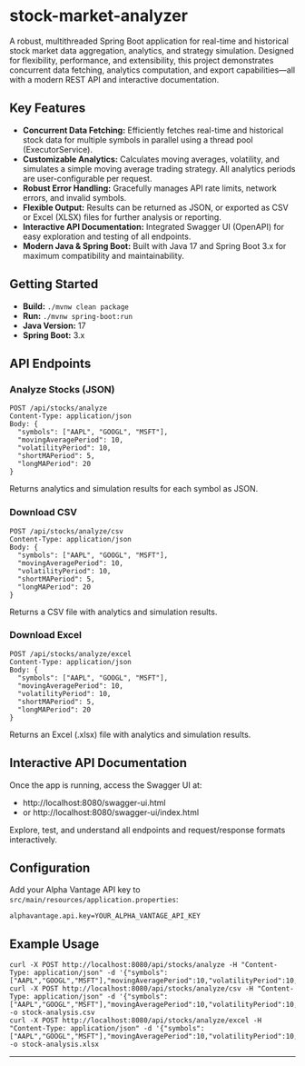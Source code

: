 # stock-market-analyzer

A robust, multithreaded Spring Boot application for real-time and historical stock market data aggregation, analytics, and strategy simulation. Designed for flexibility, performance, and extensibility, this project demonstrates concurrent data fetching, analytics computation, and export capabilities—all with a modern REST API and interactive documentation.

## Key Features
- **Concurrent Data Fetching:** Efficiently fetches real-time and historical stock data for multiple symbols in parallel using a thread pool (ExecutorService).
- **Customizable Analytics:** Calculates moving averages, volatility, and simulates a simple moving average trading strategy. All analytics periods are user-configurable per request.
- **Robust Error Handling:** Gracefully manages API rate limits, network errors, and invalid symbols.
- **Flexible Output:** Results can be returned as JSON, or exported as CSV or Excel (XLSX) files for further analysis or reporting.
- **Interactive API Documentation:** Integrated Swagger UI (OpenAPI) for easy exploration and testing of all endpoints.
- **Modern Java & Spring Boot:** Built with Java 17 and Spring Boot 3.x for maximum compatibility and maintainability.

## Getting Started

- **Build:** `./mvnw clean package`
- **Run:** `./mvnw spring-boot:run`
- **Java Version:** 17
- **Spring Boot:** 3.x

## API Endpoints

### Analyze Stocks (JSON)
```
POST /api/stocks/analyze
Content-Type: application/json
Body: {
  "symbols": ["AAPL", "GOOGL", "MSFT"],
  "movingAveragePeriod": 10,
  "volatilityPeriod": 10,
  "shortMAPeriod": 5,
  "longMAPeriod": 20
}
```
Returns analytics and simulation results for each symbol as JSON.

### Download CSV
```
POST /api/stocks/analyze/csv
Content-Type: application/json
Body: {
  "symbols": ["AAPL", "GOOGL", "MSFT"],
  "movingAveragePeriod": 10,
  "volatilityPeriod": 10,
  "shortMAPeriod": 5,
  "longMAPeriod": 20
}
```
Returns a CSV file with analytics and simulation results.

### Download Excel
```
POST /api/stocks/analyze/excel
Content-Type: application/json
Body: {
  "symbols": ["AAPL", "GOOGL", "MSFT"],
  "movingAveragePeriod": 10,
  "volatilityPeriod": 10,
  "shortMAPeriod": 5,
  "longMAPeriod": 20
}
```
Returns an Excel (.xlsx) file with analytics and simulation results.

## Interactive API Documentation

Once the app is running, access the Swagger UI at:
- http://localhost:8080/swagger-ui.html
- or http://localhost:8080/swagger-ui/index.html

Explore, test, and understand all endpoints and request/response formats interactively.

## Configuration
Add your Alpha Vantage API key to `src/main/resources/application.properties`:
```
alphavantage.api.key=YOUR_ALPHA_VANTAGE_API_KEY
```

## Example Usage
```
curl -X POST http://localhost:8080/api/stocks/analyze -H "Content-Type: application/json" -d '{"symbols":["AAPL","GOOGL","MSFT"],"movingAveragePeriod":10,"volatilityPeriod":10,"shortMAPeriod":5,"longMAPeriod":20}'
curl -X POST http://localhost:8080/api/stocks/analyze/csv -H "Content-Type: application/json" -d '{"symbols":["AAPL","GOOGL","MSFT"],"movingAveragePeriod":10,"volatilityPeriod":10,"shortMAPeriod":5,"longMAPeriod":20}' -o stock-analysis.csv
curl -X POST http://localhost:8080/api/stocks/analyze/excel -H "Content-Type: application/json" -d '{"symbols":["AAPL","GOOGL","MSFT"],"movingAveragePeriod":10,"volatilityPeriod":10,"shortMAPeriod":5,"longMAPeriod":20}' -o stock-analysis.xlsx
```

---